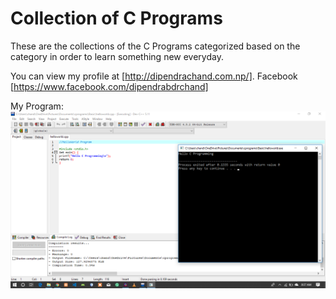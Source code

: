 # Collection of C Programs
These are the collections of the C Programs categorized based on the category in order to learn something new everyday.

You can view my profile at [http://dipendrachand.com.np/].
Facebook [https://www.facebook.com/dipendrabdrchand]


My Program: 
![alt text][Screenshot]

[Screenshot]: https://github.com/dealbisac/cprograms/blob/master/Screenshot/screenshot.png "Logo Title My Program"
